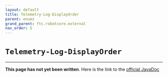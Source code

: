 ```yaml
---
layout: default
title: Telemetry-Log-DisplayOrder
parent: enums
grand_parent: ftc.robotcore.external
nav_order: 5
---
```

# `Telemetry-Log-DisplayOrder`
---
**This page has not yet been written**. Here is the link to the [official JavaDoc](https://ftctechnh.github.io/ftc_app/doc/javadoc/org/firstinspires/ftc/robotcore/external/Telemetry.Log.DisplayOrder.html)
        